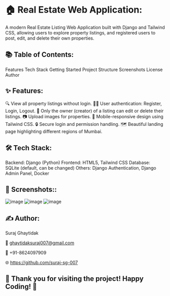 # 🏠 Real Estate Web Application:

A modern Real Estate Listing Web Application built with Django and Tailwind CSS, allowing users to explore property listings, and registered users to post, edit, and delete their own properties.

## 📚 Table of Contents:

Features
Tech Stack
Getting Started
Project Structure
Screenshots
License
Author

## ✨ Features:

🔍 View all property listings without login.
🧑‍💼 User authentication: Register, Login, Logout.
📝 Only the owner (creator) of a listing can edit or delete their listings.
📷 Upload images for properties.
📱 Mobile-responsive design using Tailwind CSS.
🔒 Secure login and permission handling.
🗺️ Beautiful landing page highlighting different regions of Mumbai.

## 🛠️ Tech Stack:

Backend: Django (Python)
Frontend: HTML5, Tailwind CSS
Database: SQLite (default, can be changed)
Others: Django Authentication, Django Admin Panel, Docker

## 📸 Screenshots::

![image](https://github.com/user-attachments/assets/88afe489-0224-4a53-8143-9e6eee781694)
![image](https://github.com/user-attachments/assets/9703d6e5-040b-4350-9317-f711aeabcf58)
![image](https://github.com/user-attachments/assets/de35cf76-d7a3-4261-96f9-189a7d79a363)


## ✍️ Author:

Suraj Ghaytidak

📧 ghaytidaksuraj007@gmail.com

📱 +91-8624097909

🌐 https://github.com/suraj-sg-007

## 🎉 Thank you for visiting the project! Happy Coding! 🎯



